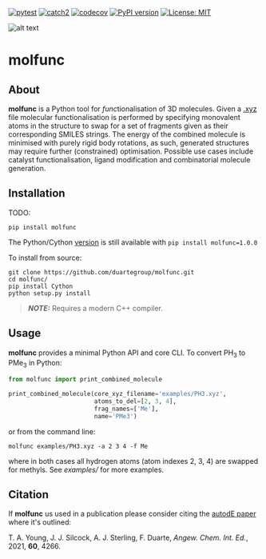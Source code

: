 [![pytest](https://github.com/duartegroup/molfunc/actions/workflows/pytest.yml/badge.svg)](https://github.com/duartegroup/molfunc/actions/workflows/pytest.yml) [![catch2](https://github.com/duartegroup/molfunc/actions/workflows/catch2.yml/badge.svg)](https://github.com/duartegroup/molfunc/actions/workflows/catch2.yml) [![codecov](https://codecov.io/gh/duartegroup/molfunc/branch/master/graph/badge.svg)](https://codecov.io/gh/duartegroup/molfunc) [![PyPI version](https://badge.fury.io/py/molfunc.svg)](https://badge.fury.io/py/molfunc) [![License: MIT](https://img.shields.io/badge/License-MIT-blue.svg)](https://opensource.org/licenses/MIT)

![alt text](molfunc/common/example.png)

# molfunc

## About
**molfunc** is a Python tool for *func*tionalisation of 3D molecules. Given a
[.xyz](https://en.wikipedia.org/wiki/XYZ_file_format) file molecular functionalisation is performed
by specifying monovalent atoms in the structure to swap for a set of fragments given as their
corresponding SMILES strings. The energy of the combined molecule is minimised with purely rigid body rotations,
as such, generated structures may require further (constrained) optimisation. Possible 
use cases include catalyst functionalisation, ligand modification and combinatorial molecule generation.

## Installation

TODO: 
```
pip install molfunc
```
The Python/Cython [version](https://github.com/duartegroup/molfunc/tree/v1) is still available with `pip install molfunc=1.0.0`

To install from source:
```
git clone https://github.com/duartegroup/molfunc.git
cd molfunc/
pip install Cython
python setup.py install
```

> **_NOTE:_**  Requires a modern C++ compiler.

## Usage
**molfunc** provides a minimal Python API and core CLI. To convert PH<sub>3</sub> to PMe<sub>3</sub> in Python:

```python
from molfunc import print_combined_molecule

print_combined_molecule(core_xyz_filename='examples/PH3.xyz', 
                        atoms_to_del=[2, 3, 4],
                        frag_names=['Me'],
                        name='PMe3')
```

or from the command line:

```
molfunc examples/PH3.xyz -a 2 3 4 -f Me
```

where in both cases all hydrogen atoms (atom indexes 2, 3, 4) are swapped for methyls. See *examples/* 
for more examples.


## Citation

If **molfunc** us used in a publication please consider citing the [autodE paper](https://doi.org/10.1002/anie.202011941) where it's outlined:

T. A. Young, J. J. Silcock, A. J. Sterling, F. Duarte, *Angew. Chem. Int. Ed.*, 2021, **60**, 4266.

